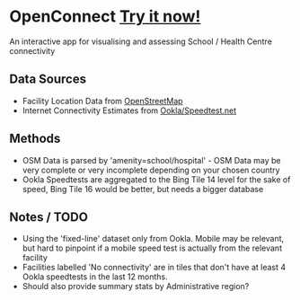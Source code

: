 # OpenConnect [Try it now!](https://share.streamlit.io/anthonymockler/openconnect/main/interactive.py)
An interactive app for visualising and assessing School / Health Centre connectivity


## Data Sources

* Facility Location Data from [OpenStreetMap](https://openstreetmap.org)
* Internet Connectivity Estimates from [Ookla/Speedtest.net](https://registry.opendata.aws/speedtest-global-performance/)

## Methods
* OSM Data is parsed by 'amenity=school/hospital' - OSM Data may be very complete or very incomplete depending on your chosen country
* Ookla Speedtests are aggregated to the Bing Tile 14 level for the sake of speed, Bing Tile 16 would be better, but needs a bigger database


## Notes / TODO
* Using the 'fixed-line' dataset only from Ookla. Mobile may be relevant, but hard to pinpoint if a mobile speed test is actually from the relevant facility
* Facilities labelled 'No connectivity' are in tiles that don't have at least 4 Ookla speedtests in the last 12 months.
* Should also provide summary stats by Administrative region?


